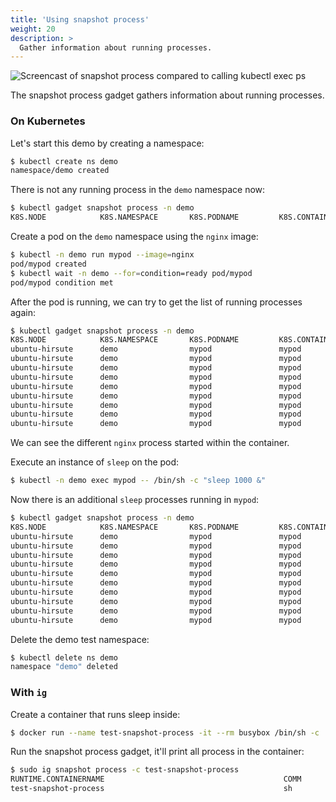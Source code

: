 ```yaml
---
title: 'Using snapshot process'
weight: 20
description: >
  Gather information about running processes.
---
```


![Screencast of snapshot process compared to calling kubectl exec ps](process.gif)

The snapshot process gadget gathers information about running processes.

### On Kubernetes

Let's start this demo by creating a namespace:

```bash
$ kubectl create ns demo
namespace/demo created
```

There is not any running process in the `demo` namespace now:

```bash
$ kubectl gadget snapshot process -n demo
K8S.NODE            K8S.NAMESPACE       K8S.PODNAME         K8S.CONTAINERNAME   COMM       PID       UID       GID
```

Create a pod on the `demo` namespace using the `nginx` image:

```bash
$ kubectl -n demo run mypod --image=nginx
pod/mypod created
$ kubectl wait -n demo --for=condition=ready pod/mypod
pod/mypod condition met
```

After the pod is running, we can try to get the list of running processes again:

```bash
$ kubectl gadget snapshot process -n demo
K8S.NODE            K8S.NAMESPACE       K8S.PODNAME         K8S.CONTAINERNAME   COMM       PID       UID       GID
ubuntu-hirsute      demo                mypod               mypod               nginx      411928    0         0
ubuntu-hirsute      demo                mypod               mypod               nginx      411964    101       101
ubuntu-hirsute      demo                mypod               mypod               nginx      411965    101       101
ubuntu-hirsute      demo                mypod               mypod               nginx      411966    101       101
ubuntu-hirsute      demo                mypod               mypod               nginx      411967    101       101
ubuntu-hirsute      demo                mypod               mypod               nginx      411968    101       101
ubuntu-hirsute      demo                mypod               mypod               nginx      411969    101       101
ubuntu-hirsute      demo                mypod               mypod               nginx      411970    101       101
ubuntu-hirsute      demo                mypod               mypod               nginx      411971    101       101
```

We can see the different `nginx` process started within the container.

Execute an instance of `sleep` on the pod:

```bash
$ kubectl -n demo exec mypod -- /bin/sh -c "sleep 1000 &"
```

Now there is an additional `sleep` processes running in `mypod`:

```bash
$ kubectl gadget snapshot process -n demo
K8S.NODE            K8S.NAMESPACE       K8S.PODNAME         K8S.CONTAINERNAME   COMM       PID       UID       GID
ubuntu-hirsute      demo                mypod               mypod               nginx      411928    0         0
ubuntu-hirsute      demo                mypod               mypod               nginx      411964    101       101
ubuntu-hirsute      demo                mypod               mypod               nginx      411965    101       101
ubuntu-hirsute      demo                mypod               mypod               nginx      411966    101       101
ubuntu-hirsute      demo                mypod               mypod               nginx      411967    101       101
ubuntu-hirsute      demo                mypod               mypod               nginx      411968    101       101
ubuntu-hirsute      demo                mypod               mypod               nginx      411969    101       101
ubuntu-hirsute      demo                mypod               mypod               nginx      411970    101       101
ubuntu-hirsute      demo                mypod               mypod               nginx      411971    101       101
ubuntu-hirsute      demo                mypod               mypod               sleep      412550    0         0
```

Delete the demo test namespace:

```bash
$ kubectl delete ns demo
namespace "demo" deleted
```

### With `ig`

Create a container that runs sleep inside:

```bash
$ docker run --name test-snapshot-process -it --rm busybox /bin/sh -c 'sleep 100'
```

Run the snapshot process gadget, it'll print all process in the container:

```bash
$ sudo ig snapshot process -c test-snapshot-process
RUNTIME.CONTAINERNAME                                        COMM             PID                  UID        GID
test-snapshot-process                                        sh               329491               0          0
```
